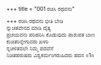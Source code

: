 +++
title = "001 ರಚಿಸಿ ರಥವನು"

+++
ರಚಿಸಿ ರಥವನು ಭೀತಿ ಬೇಡಿ  
ನ್ನುಚಿತವೇನದ ಮಾಡಿ ದೈತ್ಯ  
ಪ್ರಚಯವನು ಪರಿಹರಿಸಿ ಕೊಡುವುದು ಪಾಶುಪತ ಬಾಣ  
ಕುಚಿತರಿನ್ನೇಗುವರು ಖಳರಿ  
ನ್ನಚಳಿತವಲೇ ನಿಮ್ಮ ಪದವೆನೆ  
ನಿಚಿತಹರುಷರು ವಿಶ್ವಕರ್ಮಂಗರುಹಿದರು ಹದನ     ॥1॥